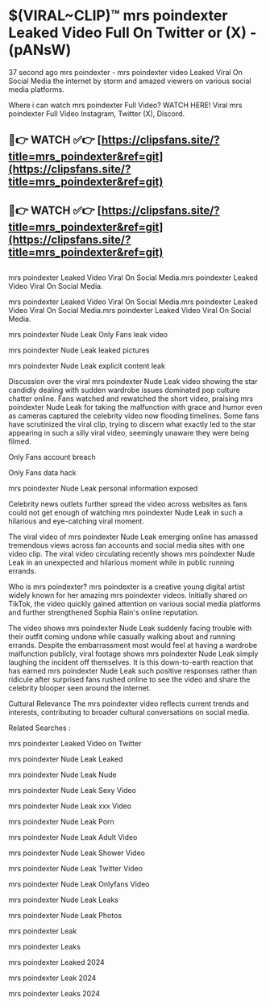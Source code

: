 # $(VIRAL~CLIP)™ mrs poindexter Leaked Video Full On Twitter or (X) -(pANsW)
37 second ago mrs poindexter - mrs poindexter video Leaked Viral On Social Media the internet by storm and amazed viewers on various social media platforms.

Where i can watch mrs poindexter Full Video? WATCH HERE! Viral mrs poindexter Full Video Instagram, Twitter (X), Discord.

## 🔴👉 WATCH ✅👉 [https://clipsfans.site/?title=mrs_poindexter&ref=git](https://clipsfans.site/?title=mrs_poindexter&ref=git)
## 🔴👉 WATCH ✅👉 [https://clipsfans.site/?title=mrs_poindexter&ref=git](https://clipsfans.site/?title=mrs_poindexter&ref=git)
##
mrs poindexter Leaked Video Viral On Social Media.mrs poindexter Leaked Video Viral On Social Media.

mrs poindexter Leaked Video Viral On Social Media.mrs poindexter Leaked Video Viral On Social Media.mrs poindexter Leaked Video Viral On Social Media.

mrs poindexter Nude Leak Only Fans leak video

mrs poindexter Nude Leak leaked pictures

mrs poindexter Nude Leak explicit content leak

Discussion over the viral mrs poindexter Nude Leak video showing the star candidly dealing with sudden wardrobe issues dominated pop culture chatter online. Fans watched and rewatched the short video, praising mrs poindexter Nude Leak for taking the malfunction with grace and humor even as cameras captured the celebrity video now flooding timelines. Some fans have scrutinized the viral clip, trying to discern what exactly led to the star appearing in such a silly viral video, seemingly unaware they were being filmed.


Only Fans account breach

Only Fans data hack

mrs poindexter Nude Leak personal information exposed

Celebrity news outlets further spread the video across websites as fans could not get enough of watching mrs poindexter Nude Leak in such a hilarious and eye-catching viral moment.


The viral video of mrs poindexter Nude Leak emerging online has amassed tremendous views across fan accounts and social media sites with one video clip. The viral video circulating recently shows mrs poindexter Nude Leak in an unexpected and hilarious moment while in public running errands.


Who is mrs poindexter? mrs poindexter is a creative young digital artist widely known for her amazing mrs poindexter videos. Initially shared on TikTok, the video quickly gained attention on various social media platforms and further strengthened Sophia Rain's online reputation.

The video shows mrs poindexter Nude Leak suddenly facing trouble with their outfit coming undone while casually walking about and running errands. Despite the embarrassment most would feel at having a wardrobe malfunction publicly, viral footage shows mrs poindexter Nude Leak simply laughing the incident off themselves. It is this down-to-earth reaction that has earned mrs poindexter Nude Leak such positive responses rather than ridicule after surprised fans rushed online to see the video and share the celebrity blooper seen around the internet.

Cultural Relevance The mrs poindexter video reflects current trends and interests, contributing to broader cultural conversations on social media.

Related Searches :

mrs poindexter Leaked Video on Twitter

mrs poindexter Nude Leak Leaked

mrs poindexter Nude Leak Nude

mrs poindexter Nude Leak Sexy Video

mrs poindexter Nude Leak xxx Video

mrs poindexter Nude Leak Porn

mrs poindexter Nude Leak Adult Video

mrs poindexter Nude Leak Shower Video

mrs poindexter Nude Leak Twitter Video

mrs poindexter Nude Leak Onlyfans Video

mrs poindexter Nude Leak Leaks

mrs poindexter Nude Leak Photos

mrs poindexter Leak

mrs poindexter Leaks

mrs poindexter Leaked 2024

mrs poindexter Leak 2024

mrs poindexter Leaks 2024
